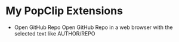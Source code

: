 # My PopClip Extensions

- Open GitHub Repo
  Open GitHub Repo in a web browser with the selected text like AUTHOR/REPO
